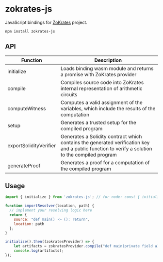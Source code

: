 # zokrates-js

JavaScript bindings for [ZoKrates](https://github.com/Zokrates/ZoKrates) project.

```bash
npm install zokrates-js
```

## API

| Function | Description |
| ------ | ------ |
| initialize | Loads binding wasm module and returns a promise with ZoKrates provider |
| compile | Compiles source code into ZoKrates internal representation of arithmetic circuits |
| computeWitness | Computes a valid assignment of the variables, which include the results of the computation |
| setup | Generates a trusted setup for the compiled program |
| exportSolidityVerifier | Generates a Solidity contract which contains the generated verification key and a public function to verify a solution to the compiled program |
| generateProof | Generates a proof for a computation of the compiled program |

## Usage

```js
import { initialize } from 'zokrates-js'; // for node: const { initialize } = require('zokrates-js/node');

function importResolver(location, path) {
  // implement your resolving logic here
  return { 
    source: "def main() -> (): return", 
    location: path 
  };
}

initialize().then((zokratesProvider) => {
    let artifacts = zokratesProvider.compile("def main(private field a) -> (field): return a", "main", importResolver);
    console.log(artifacts);
});
```